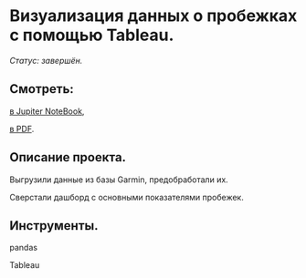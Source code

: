 # Визуализация данных о пробежках с помощью Tableau.

*Статус: завершён.*

## Смотреть:
[в Jupiter NoteBook](https://github.com/niksan-da/Portfolio/blob/main/AB-test_for_online_store/3--AB_test.ipynb),

[в PDF](https://github.com/niksan-da/Portfolio/blob/main/Tableau_Running/8--Tableau_Running.pdf).


## Описание проекта.
Выгрузили данные из базы Garmin, предобработали их.

Сверстали дашборд с основными показателями пробежек.

## Инструменты.
pandas

Tableau
